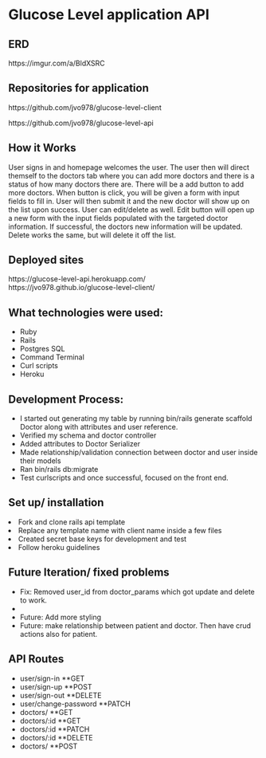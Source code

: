 <h1>Glucose Level application API</h1>

<h2>ERD</h2>
https://imgur.com/a/BldXSRC

<h2>Repositories for application</h2>
https://github.com/jvo978/glucose-level-client
<p></p>
https://github.com/jvo978/glucose-level-api
<p></p>

<h2>How it Works</h2>
<p>User signs in and homepage welcomes the user. The user then will direct themself to the doctors tab where you can add more doctors and there is a status of how many doctors there are. There will be a add button to add more doctors. When button is click, you will be given a form with input fields to fill in. User will then submit it and the new doctor will show up on the list upon success. User can edit/delete as well. Edit button will open up a new form with the input fields populated with the targeted doctor information. If successful, the doctors new information will be updated. Delete works the same, but will delete it off the list.</p>

<h2>Deployed sites</h2>
https://glucose-level-api.herokuapp.com/
<br>
https://jvo978.github.io/glucose-level-client/

<h2>What technologies were used:</h2>

<ul>
<li>Ruby</li>
<li>Rails</li>
<li>Postgres SQL</li>
<li>Command Terminal</li>
<li>Curl scripts</li>
<li>Heroku</li>
</ul>

<h2>Development Process:</h2>
<ul>
<li>I started out generating my table by running bin/rails generate scaffold Doctor along with attributes and user reference.</li>
<li>Verified my schema and doctor controller</li>
<li>Added attributes to Doctor Serializer</li>
<li>Made relationship/validation connection between doctor and user inside their models</li>
<li>Ran bin/rails db:migrate</li>
<li>Test curlscripts and once successful, focused on the front end.</li>
</ul>

<h2>Set up/ installation</h2>
<li>Fork and clone rails api template</li>
<li>Replace any template name with client name inside a few files</li>
<li>Created secret base keys for development and test</li>
<li>Follow heroku guidelines</li>

<h2>Future Iteration/ fixed problems</h2>
<ul>
<li>Fix: Removed user_id from doctor_params which got update and delete to work.<li>
<li>Future: Add more styling</li>
<li>Future: make relationship between patient and doctor. Then have crud actions also for patient.</li>
</ul>

<h2>API Routes</h2>
<ul>
<li>user/sign-in    **GET</li>
<li>user/sign-up    **POST</li>
<li>user/sign-out    **DELETE</li>
<li>user/change-password    **PATCH</li>
<li>doctors/    **GET</li>
<li>doctors/:id    **GET</li>
<li>doctors/:id    **PATCH</li>
<li>doctors/:id    **DELETE</li>
<li>doctors/    **POST</li>
</ul>
